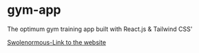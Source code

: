 # gym-app
 The optimum gym training app built with React.js & Tailwind CSS'
 
[Swolenormous-Link to the website](https://optimum-training-gym-app.netlify.app/)
